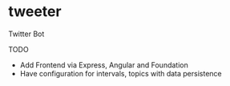 tweeter
=======

Twitter Bot

TODO
* Add Frontend via Express, Angular and Foundation
* Have configuration for intervals, topics with data persistence